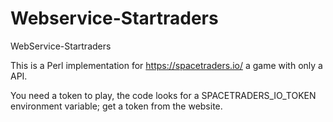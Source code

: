 # Webservice-Startraders
WebService-Startraders

This is a Perl implementation for https://spacetraders.io/ a game with only a API.

You need a token to play, the code looks for a SPACETRADERS_IO_TOKEN environment variable; get a token from the website.

